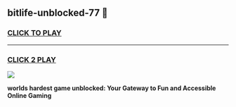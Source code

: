 
## bitlife-unblocked-77 👋
<h3>
<a href="https://premium.freeplayer.one?title=bitlife-unblocked-77&ref=14F">CLICK TO PLAY</a></h3>
<hr>

<h3>
<a href="https://premium.freeplayer.one?title=bitlife-unblocked-77&ref=14F">CLICK 2 PLAY</a>
  
</h3>

<a href="https://premium.freeplayer.one?title=bitlife-unblocked-77&ref=12F/"><img src="https://clearcache.store/games.png"></a>


**worlds hardest game unblocked: Your Gateway to Fun and Accessible Online Gaming**
